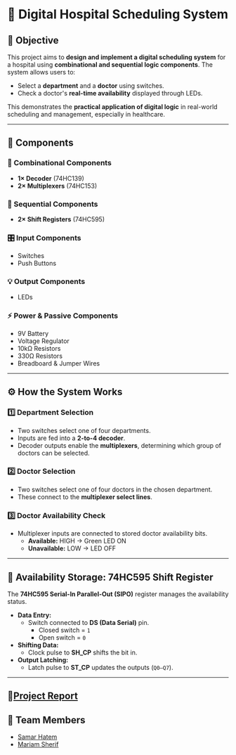 # 🏥 Digital Hospital Scheduling System
## 📌 Objective

This project aims to **design and implement a digital scheduling system** for a hospital using **combinational and sequential logic components**. The system allows users to:
- Select a **department** and a **doctor** using switches.
- Check a doctor's **real-time availability** displayed through LEDs.

This demonstrates the **practical application of digital logic** in real-world scheduling and management, especially in healthcare.

---

## 🧩 Components

### 🔹 Combinational Components
- **1× Decoder** (74HC139)
- **2× Multiplexers** (74HC153)

### 🔸 Sequential Components
- **2× Shift Registers** (74HC595)

### 🎛️ Input Components
- Switches
- Push Buttons

### 💡 Output Components
- LEDs

### ⚡ Power & Passive Components
- 9V Battery
- Voltage Regulator
- 10kΩ Resistors
- 330Ω Resistors
- Breadboard & Jumper Wires

---

## ⚙️ How the System Works

### 1️⃣ Department Selection
- Two switches select one of four departments.
- Inputs are fed into a **2-to-4 decoder**.
- Decoder outputs enable the **multiplexers**, determining which group of doctors can be selected.

### 2️⃣ Doctor Selection
- Two switches select one of four doctors in the chosen department.
- These connect to the **multiplexer select lines**.

### 3️⃣ Doctor Availability Check
- Multiplexer inputs are connected to stored doctor availability bits.
  - **Available:** HIGH → Green LED ON
  - **Unavailable:** LOW → LED OFF

---

## 💾 Availability Storage: 74HC595 Shift Register

The **74HC595 Serial-In Parallel-Out (SIPO)** register manages the availability status.

- **Data Entry:**
  - Switch connected to **DS (Data Serial)** pin.
    - Closed switch = `1`
    - Open switch = `0`
- **Shifting Data:**
  - Clock pulse to **SH_CP** shifts the bit in.
- **Output Latching:**
  - Latch pulse to **ST_CP** updates the outputs (`Q0–Q7`).

---

## 📄[Project Report](https://drive.google.com/file/d/11pUH_I7eHOqilwGIpeVlpkyg9Sx2fBg5/view?usp=drivesdk) 

## 👥 Team Members 
- [Samar Hatem](https://github.com/samar04052004)
- [Mariam Sherif](https://github.com/mariamsherif04)
